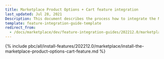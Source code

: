 ```yaml
---
title: Marketplace Product Options + Cart feature integration
last_updated: Jul 28, 2021
Description: This document describes the process how to integrate the Marketplace Product Options feature into a Spryker project.
template: feature-integration-guide-template
redirect_from:
  - /docs/marketplace/dev/feature-integration-guides/202212.0/marketplace-product-option-cart-feature-integration.html
---
```


{% include pbc/all/install-features/202212.0/marketplace/install-the-marketplace-product-options-cart-feature.md %} <!-- To edit, see /_includes/pbc/all/install-features/202212.0/marketplace/install-the-marketplace-product-options-cart-feature.md -->
